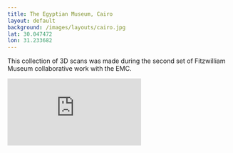 ```yaml
---
title: The Egyptian Museum, Cairo
layout: default
background: /images/layouts/cairo.jpg
lat: 30.047472
lon: 31.233682
---
```

This collection of 3D scans was made during the second set of Fitzwilliam Museum collaborative work with the EMC.

<div class="embed-responsive embed-responsive-4by3 mb-3">
    <iframe title="A 3D model" class="embed-responsive-item" src="https://sketchfab.com/playlists/embed?collection=845a8a23d4714dcc847a20fe2ff1da44" frameborder="0" allow="autoplay; fullscreen; vr" mozallowfullscreen="true" webkitallowfullscreen="true"></iframe>
</div>
